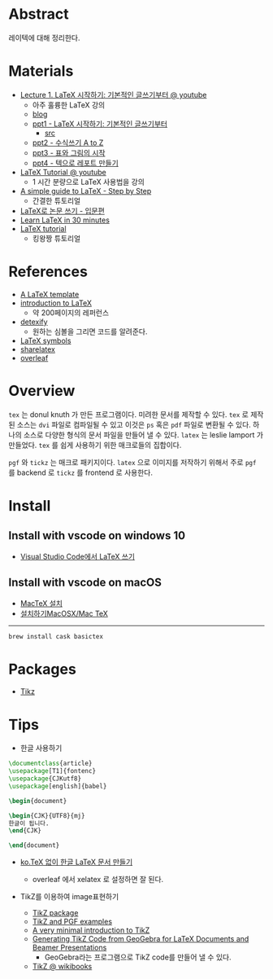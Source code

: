 # Abstract

레이텍에 대해 정리한다.

# Materials

* [Lecture 1. LaTeX 시작하기: 기본적인 글쓰기부터 @ youtube](https://www.youtube.com/watch?v=HDqO2dz1GFw)
  * 아주 훌륭한 LaTeX 강의
  * [blog](http://willkwon.dothome.co.kr/index.php/latex-lecture)
  * [ppt1 - LaTeX 시작하기: 기본적인 글쓰기부터](http://willkwon.dothome.co.kr/wp-content/uploads/2018/01/lecture1.pdf)
    * [src](http://willkwon.dothome.co.kr/wp-content/uploads/2018/01/Lecture1example.zip)
  * [ppt2 - 수식쓰기 A to Z](http://willkwon.dothome.co.kr/wp-content/uploads/2018/01/lecture2.pdf)
  * [ppt3 - 표와 그림의 시작](http://willkwon.dothome.co.kr/wp-content/uploads/2018/01/lecture3.pdf)
  * [ppt4 - 텍으로 레포트 만들기](http://willkwon.dothome.co.kr/wp-content/uploads/2018/01/lecture4.pdf)
* [LaTeX Tutorial @ youtube](https://www.youtube.com/watch?v=VhmkLrOjLsw)
  * 1 시간 분량으로 LaTeX 사용법을 강의
* [A simple guide to LaTeX - Step by Step](https://www.latex-tutorial.com/tutorials/)
  * 간결한 튜토리얼 
* [LaTeX로 논문 쓰기 - 입문편](http://t-robotics.blogspot.com/2016/02/latex.html)
* [Learn LaTeX in 30 minutes](https://ko.sharelatex.com/learn/Learn_LaTeX_in_30_minutes)
* [LaTeX tutorial](https://www.maths.tcd.ie/~dwilkins/LaTeXPrimer/)
  * 킹왕짱 튜토리얼
  
# References

* [A LaTeX template](https://github.com/STOM-Group/LaTeX-Paper-Template)
* [introduction to LaTeX](https://tobi.oetiker.ch/lshort/lshort.pdf)
  * 약 200페이지의 레퍼런스
* [detexify](http://detexify.kirelabs.org/classify.html)
  * 원하는 심볼을 그리면 코드를 알려준다.
* [LaTeX symbols](http://artofproblemsolving.com/wiki/index.php/LaTeX:Symbols)
* [sharelatex](https://ko.sharelatex.com)
* [overleaf](https://www.overleaf.com/)

# Overview

`tex` 는 donul knuth 가 만든 프로그램이다. 미려한 문서를 제작할 수 있다. `tex` 로 제작된 소스는 `dvi` 파일로 컴파일될 수 있고 이것은 `ps` 혹은 `pdf` 파일로 변환될 수 있다. 하나의 소스로 다양한 형식의 문서 파일을 만들어 낼 수 있다. `latex` 는 leslie lamport 가 만들었다. `tex` 를 쉽게 사용하기 위한 매크로들의 집합이다.

`pgf` 와 `tickz` 는 매크로 패키지이다. `latex` 으로 이미지를 저작하기 위해서 주로 `pgf` 를 backend 로 `tickz` 를 frontend 로 사용한다.

# Install

## Install with vscode on windows 10

* [Visual Studio Code에서 LaTeX 쓰기](https://hycszero.tistory.com/75)

## Install with vscode on macOS

* [MacTeX 설치](http://wiki.ktug.org/wiki/wiki.php/MacTeX%20%EC%84%A4%EC%B9%98)
* [설치하기MacOSX/Mac TeX](http://wiki.ktug.org/wiki/wiki.php/%EC%84%A4%EC%B9%98%ED%95%98%EA%B8%B0MacOSX/MacTeX)

----

```bash
brew install cask basictex
```

# Packages

* [Tikz](/tikz/README.md)

# Tips

* 한글 사용하기

```latex
\documentclass{article}
\usepackage[T1]{fontenc}
\usepackage{CJKutf8}
\usepackage[english]{babel}

\begin{document}

\begin{CJK}{UTF8}{mj}
한글이 됩니다.
\end{CJK}

\end{document}
```

* [ko.TeX 없이 한글 LaTeX 문서 만들기](https://gist.github.com/dlimpid/5454229)
  * overleaf 에서 xelatex 로 설정하면 잘 된다.

* TikZ를 이용하여 image표현하기
  * [TikZ package](https://ko.sharelatex.com/learn/TikZ_package)
  * [TikZ and PGF examples](http://www.texample.net/tikz/examples/all/)
  * [A very minimal introduction to TikZ](http://cremeronline.com/LaTeX/minimaltikz.pdf)
  * [Generating TikZ Code from GeoGebra for LaTeX Documents and Beamer Presentations](https://www.sharelatex.com/blog/2013/08/28/tikz-series-pt2.html)
    * GeoGebra라는 프로그램으로 TikZ code를 만들어 낼 수 있다.
  * [TikZ @ wikibooks](https://en.wikibooks.org/wiki/LaTeX/PGF/TikZ)